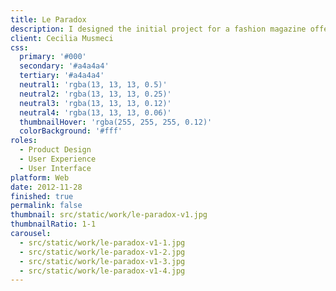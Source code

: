 ```yaml
---
title: Le Paradox
description: I designed the initial project for a fashion magazine offering conceptual insights into niche fashion and art for Cecilia Musmeci, a fashion blogger. The visionary creative approach aimed to provide a strong emotional impact on readers.
client: Cecilia Musmeci
css:
  primary: '#000'
  secondary: '#a4a4a4'
  tertiary: '#a4a4a4'
  neutral1: 'rgba(13, 13, 13, 0.5)'
  neutral2: 'rgba(13, 13, 13, 0.25)'
  neutral3: 'rgba(13, 13, 13, 0.12)'
  neutral4: 'rgba(13, 13, 13, 0.06)'
  thumbnailHover: 'rgba(255, 255, 255, 0.12)'
  colorBackground: '#fff'
roles:
  - Product Design
  - User Experience
  - User Interface
platform: Web
date: 2012-11-28
finished: true
permalink: false
thumbnail: src/static/work/le-paradox-v1.jpg
thumbnailRatio: 1-1
carousel:
  - src/static/work/le-paradox-v1-1.jpg
  - src/static/work/le-paradox-v1-2.jpg
  - src/static/work/le-paradox-v1-3.jpg
  - src/static/work/le-paradox-v1-4.jpg
---
```

